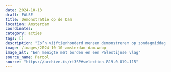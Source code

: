 ```yaml
---
date: 2024-10-13
draft: FALSE
title: Demonstratie op de Dam
location: Amsterdam
coordinates: 
category: acties
tags: []
description: "Zo’n vijftienhonderd mensen demonstreren op zondagmiddag op de Dam in Amsterdam tegen het nietsontziende geweld in Gaza."
image: /images/2024-10-10-amsterdam-dam.webp
image_alt: "Een menigte met borden en een Palestijnse vlag"
source_name: Parool
source: "https://archive.is/rt3SP#selection-819.0-819.115"
---
```

